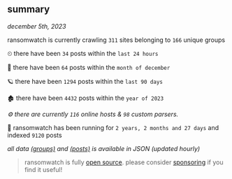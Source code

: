 
## summary
_december 5th, 2023_

ransomwatch is currently crawling `311` sites belonging to `166` unique groups

⏲ there have been `34` posts within the `last 24 hours`

🦈 there have been `64` posts within the `month of december`

🪐 there have been `1294` posts within the `last 90 days`

🏚 there have been `4432` posts within the `year of 2023`

_⚙️ there are currently `116` online hosts & `98` custom parsers._

🦕 ransomwatch has been running for `2 years, 2 months and 27 days` and indexed `9120` posts

_all data  [(groups)](http://ransomwhat.telemetry.ltd/groups) and [(posts)](http://ransomwhat.telemetry.ltd/posts) is available in JSON (updated hourly)_

> ransomwatch is fully [open source](https://github.com/joshhighet/ransomwatch#ransomwatch--). please consider [sponsoring](https://github.com/sponsors/joshhighet) if you find it useful!
